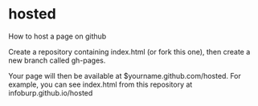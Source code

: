 hosted
======

How to host a page on github

Create a repository containing index.html (or fork this one), then create a new branch called gh-pages.

Your page will then be available at $yourname.github.com/hosted. For example, you can see index.html from this repository at infoburp.github.io/hosted
